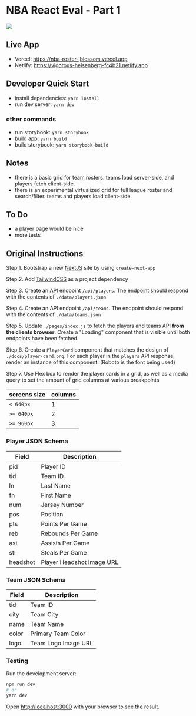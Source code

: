 # NBA React Eval - Part 1

![](https://media.giphy.com/media/vOoLte53vWFiO8lDxq/giphy.gif)

## Live App

- Vercel: https://nba-roster-jblossom.vercel.app
- Netlify: https://vigorous-heisenberg-fc4b21.netlify.app

## Developer Quick Start

- install dependencies: `yarn install`
- run dev server: `yarn dev`

### other commands

- run storybook: `yarn storybook`
- build app: `yarn build`
- build storybook: `yarn storybook-build`

## Notes

- there is a basic grid for team rosters. teams load server-side, and players fetch client-side.
- there is an experimental virtualized grid for full league roster and search/filter. teams and players load client-side.

## To Do

- a player page would be nice
- more tests

## Original Instructions

Step 1. Bootstrap a new [NextJS](https://nextjs.org/) site by using `create-next-app`



Step 2. Add [TailwindCSS](https://tailwindcss.com) as a project dependency



Step 3. Create an API endpoint `/api/players`. The endpoint should respond with the contents of `./data/players.json`



Step 4. Create an API endpoint `/api/teams`. The endpoint should respond with the contents of `./data/teams.json`



Step 5. Update `./pages/index.js` to fetch the players and teams API **from the clients browser**. Create a "Loading" component that is visible until both endpoints have been fetched.



Step 6. Create a `PlayerCard` component that matches the design of `./docs/player-card.png`. For each player in the `players` API response, render an instance of this component. (Roboto is the font being used)



Step 7. Use Flex box to render the player cards in a grid, as well as a media query to set the amount of grid columns at various breakpoints

| screens size | columns |
| ------------ | ------- |
| `< 640px`    | 1       |
| `>= 640px`   | 2       |
| `>= 960px`   | 3       |

### Player JSON Schema

| Field    | Description               |
| -------- | ------------------------- |
| pid      | Player ID                 |
| tid      | Team ID                   |
| ln       | Last Name                 |
| fn       | First Name                |
| num      | Jersey Number             |
| pos      | Position                  |
| pts      | Points Per Game           |
| reb      | Rebounds Per Game         |
| ast      | Assists Per Game          |
| stl      | Steals Per Game           |
| headshot | Player Headshot Image URL |


### Team JSON Schema

| Field | Description        |
| ----- | ------------------ |
| tid   | Team ID            |
| city  | Team City          |
| name  | Team Name          |
| color | Primary Team Color |
| logo  | Team Logo Image URL|



### Testing

Run the development server:

```bash
npm run dev
# or
yarn dev
```

Open [http://localhost:3000](http://localhost:3000) with your browser to see the result.
